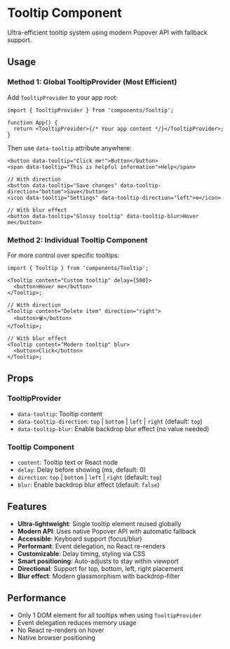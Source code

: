 # Tooltip Component

Ultra-efficient tooltip system using modern Popover API with fallback support.

## Usage

### Method 1: Global TooltipProvider (Most Efficient)

Add `TooltipProvider` to your app root:

```tsx
import { TooltipProvider } from 'components/Tooltip';

function App() {
  return <TooltipProvider>{/* Your app content */}</TooltipProvider>;
}
```

Then use `data-tooltip` attribute anywhere:

```tsx
<button data-tooltip="Click me!">Button</button>
<span data-tooltip="This is helpful information">Help</span>

// With direction
<button data-tooltip="Save changes" data-tooltip-direction="bottom">Save</button>
<icon data-tooltip="Settings" data-tooltip-direction="left">⚙️</icon>

// With blur effect
<button data-tooltip="Glossy tooltip" data-tooltip-blur>Hover me</button>
```

### Method 2: Individual Tooltip Component

For more control over specific tooltips:

```tsx
import { Tooltip } from 'components/Tooltip';

<Tooltip content="Custom tooltip" delay={500}>
  <button>Hover me</button>
</Tooltip>;

// With direction
<Tooltip content="Delete item" direction="right">
  <button>🗑️</button>
</Tooltip>;

// With blur effect
<Tooltip content="Modern tooltip" blur>
  <button>Click</button>
</Tooltip>;
```

## Props

### TooltipProvider

- `data-tooltip`: Tooltip content
- `data-tooltip-direction`: `top` | `bottom` | `left` | `right` (default: `top`)
- `data-tooltip-blur`: Enable backdrop blur effect (no value needed)

### Tooltip Component

- `content`: Tooltip text or React node
- `delay`: Delay before showing (ms, default: 0)
- `direction`: `top` | `bottom` | `left` | `right` (default: `top`)
- `blur`: Enable backdrop blur effect (default: `false`)

## Features

- **Ultra-lightweight**: Single tooltip element reused globally
- **Modern API**: Uses native Popover API with automatic fallback
- **Accessible**: Keyboard support (focus/blur)
- **Performant**: Event delegation, no React re-renders
- **Customizable**: Delay timing, styling via CSS
- **Smart positioning**: Auto-adjusts to stay within viewport
- **Directional**: Support for top, bottom, left, right placement
- **Blur effect**: Modern glassmorphism with backdrop-filter

## Performance

- Only 1 DOM element for all tooltips when using `TooltipProvider`
- Event delegation reduces memory usage
- No React re-renders on hover
- Native browser positioning
